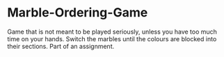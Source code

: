# Marble-Ordering-Game
Game that is not meant to be played seriously, unless you have too much time on your hands. Switch the marbles until the colours are blocked into their sections. Part of an assignment.
